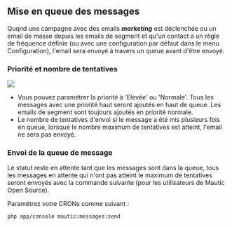 ## Mise en queue des messages

Quqnd une campagne avec des emails _**marketing**_ est déclenchée ou un email de masse depuis les emails de segment et qu'un contact a un règle de fréquence définie (ou avec une configuration par défaut dans le menu Configuration), l'email sera envoyé à travers un queue avant d'être envoyé.

### Priorité et nombre de tentatives

![](/contacts/media/marketing-email.png)

- Vous pouvez paramétrer la priorité à 'Elevée' ou 'Normale'. Tous les messages avec une priorité haut seront ajoutés en haut de queue. Les emails de segment sont toujours ajoutés en priorité normale.
- Le nombre de tentatives d'envoi si le message a été mis plusieurs fois en queue, lorsque le nombre maximum de tentatives est atteint, l'email ne sera pas envoyé.

### Envoi de la queue de message
Le statut reste en attente tant que les messages sont dans la queue, tous les messages en attente qui n'ont pas atteint le maximum de tentatives seront envoyés avec la commande suivante (pour les utilisateurs de Mautic Open Source).

Paramétrez votre CRONs comme suivant :

`php app/console mautic:messages:send`
